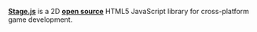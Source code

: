 [**Stage.js**](https://piqnt.com/stage.js) is a 2D [**open source**](https://github.com/piqnt/stage.js) HTML5 JavaScript library for cross-platform game development.
